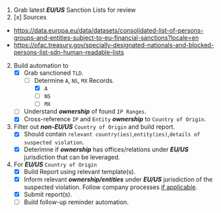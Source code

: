 1. Grab latest ***EU/US*** Sanction Lists for review
2. [x] Sources
- https://data.europa.eu/data/datasets/consolidated-list-of-persons-groups-and-entities-subject-to-eu-financial-sanctions?locale=en
- https://ofac.treasury.gov/specially-designated-nationals-and-blocked-persons-list-sdn-human-readable-lists

2. Build automation to
   - [x] Grab sanctioned ```TLD```.
     - [ ] Determine ```A```, ```NS```, ```MX``` Records.
        - [x] ```A```
        - [ ] ```NS```
        - [ ] ```MX```
   - [ ] Understand ***ownership*** of found ```IP Ranges```.
   - [x] Cross-reference ```IP``` and ```Entity``` ***ownership*** to ```Country of Origin```.
  
3. Filter out ***non-EU/US*** ```Country of Origin``` and build report.
   - [x] Should contain ```relevant country(ies)```,```entity(ies)```,```details of suspected violation```.
   - [x] Deterimne if ***ownership*** has offices/relations under ***EU/US*** jurisdiction that can be leveraged.
   
5. For ***EU/US*** ```Country of Origin```
   - [x] Build Report using relevant template(s).
   - [x] Inform relevant ***ownership/entities*** under ***EU/US*** jurisdiction of the suspected violation. Follow company processes [if applicable](https://www.dowjones.com/professional/risk/glossary/sanctions/compliance/).
   - [x] Submit report(s).
   - [ ] Build follow-up reminder automation.
